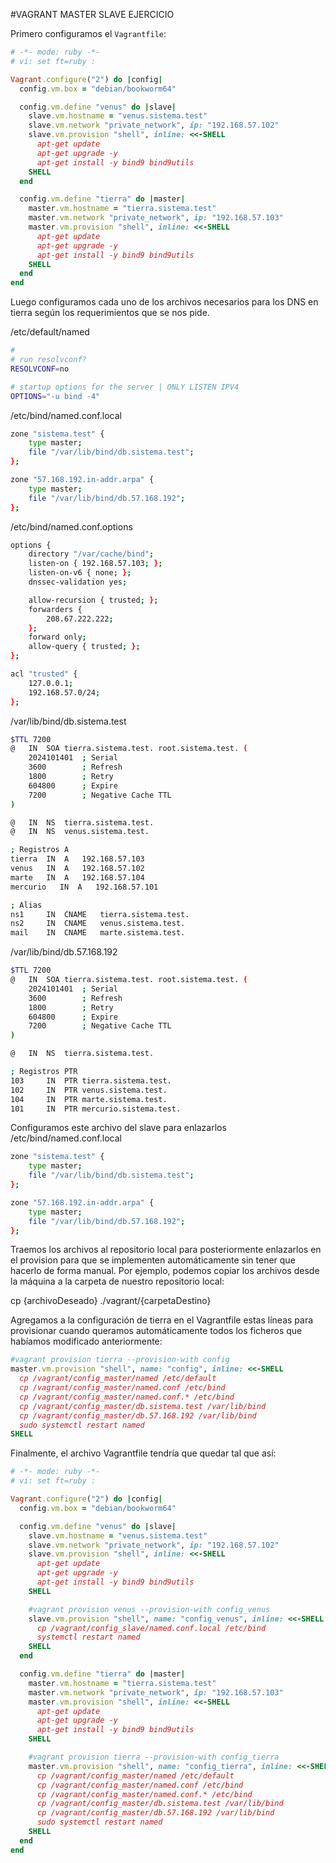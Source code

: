 
#VAGRANT MASTER SLAVE EJERCICIO

Primero configuramos el `Vagrantfile`:

```ruby
# -*- mode: ruby -*-
# vi: set ft=ruby :

Vagrant.configure("2") do |config|
  config.vm.box = "debian/bookworm64"

  config.vm.define "venus" do |slave|
    slave.vm.hostname = "venus.sistema.test"
    slave.vm.network "private_network", ip: "192.168.57.102"
    slave.vm.provision "shell", inline: <<-SHELL
      apt-get update
      apt-get upgrade -y
      apt-get install -y bind9 bind9utils
    SHELL
  end

  config.vm.define "tierra" do |master|
    master.vm.hostname = "tierra.sistema.test"
    master.vm.network "private_network", ip: "192.168.57.103"
    master.vm.provision "shell", inline: <<-SHELL
      apt-get update
      apt-get upgrade -y
      apt-get install -y bind9 bind9utils
    SHELL
  end
end

```
Luego configuramos cada uno de los archivos necesarios para los DNS en tierra según los requerimientos que se nos pide.

/etc/default/named

```bash
#
# run resolvconf?
RESOLVCONF=no

# startup options for the server | ONLY LISTEN IPV4
OPTIONS="-u bind -4"

```

/etc/bind/named.conf.local

```bash
zone "sistema.test" {
    type master;
    file "/var/lib/bind/db.sistema.test";
};

zone "57.168.192.in-addr.arpa" {
    type master;
    file "/var/lib/bind/db.57.168.192";
};

```

/etc/bind/named.conf.options

```bash
options {
    directory "/var/cache/bind";
    listen-on { 192.168.57.103; };
    listen-on-v6 { none; };
    dnssec-validation yes;

    allow-recursion { trusted; };
    forwarders {
        208.67.222.222;
    };
    forward only;
    allow-query { trusted; };
};

acl "trusted" {
    127.0.0.1;
    192.168.57.0/24;
};

```
/var/lib/bind/db.sistema.test

```bash
$TTL 7200
@   IN  SOA tierra.sistema.test. root.sistema.test. (
    2024101401  ; Serial
    3600        ; Refresh
    1800        ; Retry
    604800      ; Expire
    7200        ; Negative Cache TTL
)

@   IN  NS  tierra.sistema.test.
@   IN  NS  venus.sistema.test.

; Registros A
tierra  IN  A   192.168.57.103
venus   IN  A   192.168.57.102
marte   IN  A   192.168.57.104
mercurio   IN  A   192.168.57.101

; Alias
ns1     IN  CNAME   tierra.sistema.test.
ns2     IN  CNAME   venus.sistema.test.
mail    IN  CNAME   marte.sistema.test.

```

/var/lib/bind/db.57.168.192

```bash
$TTL 7200
@   IN  SOA tierra.sistema.test. root.sistema.test. (
    2024101401  ; Serial
    3600        ; Refresh
    1800        ; Retry
    604800      ; Expire
    7200        ; Negative Cache TTL
)

@   IN  NS  tierra.sistema.test.

; Registros PTR
103     IN  PTR tierra.sistema.test.
102     IN  PTR venus.sistema.test.
104     IN  PTR marte.sistema.test.
101     IN  PTR mercurio.sistema.test.

```

Configuramos este archivo del slave para enlazarlos
/etc/bind/named.conf.local

```bash
zone "sistema.test" {
    type master;
    file "/var/lib/bind/db.sistema.test";
};

zone "57.168.192.in-addr.arpa" {
    type master;
    file "/var/lib/bind/db.57.168.192";
};

```

Traemos los archivos al repositorio local para posteriormente enlazarlos en el provision para que se implementen automáticamente sin tener que hacerlo de forma manual. Por ejemplo, podemos copiar los archivos desde la máquina a la carpeta de nuestro repositorio local:

cp {archivoDeseado} ./vagrant/{carpetaDestino}

Agregamos a la configuración de tierra en el Vagrantfile estas líneas para provisionar cuando queramos automáticamente todos los ficheros que habíamos modificado anteriormente:

```ruby
#vagrant provision tierra --provision-with config
master.vm.provision "shell", name: "config", inline: <<-SHELL
  cp /vagrant/config_master/named /etc/default
  cp /vagrant/config_master/named.conf /etc/bind
  cp /vagrant/config_master/named.conf.* /etc/bind
  cp /vagrant/config_master/db.sistema.test /var/lib/bind
  cp /vagrant/config_master/db.57.168.192 /var/lib/bind
  sudo systemctl restart named
SHELL

```

Finalmente, el archivo Vagrantfile tendría que quedar tal que así:

```ruby
# -*- mode: ruby -*-
# vi: set ft=ruby :

Vagrant.configure("2") do |config|
  config.vm.box = "debian/bookworm64"

  config.vm.define "venus" do |slave|
    slave.vm.hostname = "venus.sistema.test"
    slave.vm.network "private_network", ip: "192.168.57.102"
    slave.vm.provision "shell", inline: <<-SHELL
      apt-get update
      apt-get upgrade -y
      apt-get install -y bind9 bind9utils
    SHELL

    #vagrant provision venus --provision-with config_venus
    slave.vm.provision "shell", name: "config_venus", inline: <<-SHELL
      cp /vagrant/config_slave/named.conf.local /etc/bind
      systemctl restart named
    SHELL
  end

  config.vm.define "tierra" do |master|
    master.vm.hostname = "tierra.sistema.test"
    master.vm.network "private_network", ip: "192.168.57.103"
    master.vm.provision "shell", inline: <<-SHELL
      apt-get update
      apt-get upgrade -y
      apt-get install -y bind9 bind9utils
    SHELL

    #vagrant provision tierra --provision-with config_tierra
    master.vm.provision "shell", name: "config_tierra", inline: <<-SHELL
      cp /vagrant/config_master/named /etc/default
      cp /vagrant/config_master/named.conf /etc/bind
      cp /vagrant/config_master/named.conf.* /etc/bind
      cp /vagrant/config_master/db.sistema.test /var/lib/bind
      cp /vagrant/config_master/db.57.168.192 /var/lib/bind
      sudo systemctl restart named
    SHELL
  end
end

```
